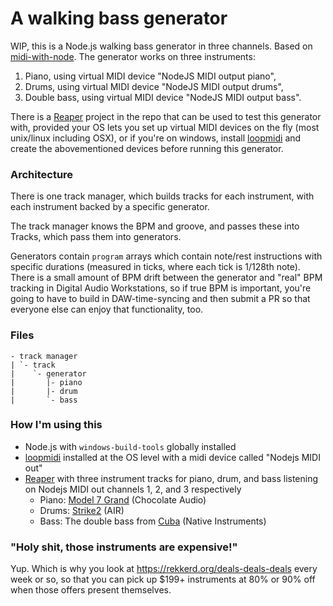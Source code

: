 # A walking bass generator

WIP, this is a Node.js walking bass generator in three channels. Based on [midi-with-node](https://github.com/Pomax/midi-with-node). The generator works on three instruments:

1. Piano, using virtual MIDI device "NodeJS MIDI output piano", 
2. Drums, using virtual MIDI device "NodeJS MIDI output drums",
3. Double bass, using virtual MIDI device "NodeJS MIDI output bass".

There is a [Reaper](https://reaper.fm) project in the repo that can be used to test this generator with, provided your OS lets you set up virtual MIDI devices on the fly (most unix/linux including OSX), or if you're on windows, install [loopmidi](https://www.tobias-erichsen.de/software/loopmidi.html) and create the abovementioned devices before running this generator.

### Architecture

There is one track manager, which builds tracks for each instrument, with each instrument backed by a specific generator.

The track manager knows the BPM and groove, and passes these into Tracks, which pass them into generators.

Generators contain `program` arrays which contain note/rest instructions with specific durations (measured in ticks, where each tick is 1/128th note). There is a small amount of BPM drift between the generator and "real" BPM tracking in Digital Audio Workstations, so if true BPM is important, you're going to have to build in DAW-time-syncing and then submit a PR so that everyone else can enjoy that functionality, too. 

### Files

```
- track manager
| `- track
|    `- generator
|       |- piano
|       |- drum
|       `- bass
```

### How I'm using this

- Node.js with `windows-build-tools` globally installed
- [loopmidi](https://www.tobias-erichsen.de/software/loopmidi.html) installed at the OS level with a midi device called "Nodejs MIDI out"
- [Reaper](http://reaper.fm/) with three instrument tracks for piano, drum, and bass listening on Nodejs MIDI out channels 1, 2, and 3 respectively
	- Piano: [Model 7 Grand](http://www.chocolateaudio.com/products/model-7) (Chocolate Audio)
	- Drums: [Strike2](https://www.pluginboutique.com/product/1-Instruments/64-Virtual-Instrument/1547-Strike-2) (AIR) 
	- Bass: The double bass from [Cuba](https://www.native-instruments.com/en/products/komplete/world/cuba/) (Native Instruments)
 
### "Holy shit, those instruments are expensive!"

Yup. Which is why you look at https://rekkerd.org/deals-deals-deals every week or so, so that you can pick up $199+ instruments at 80% or 90% off when those offers present themselves.